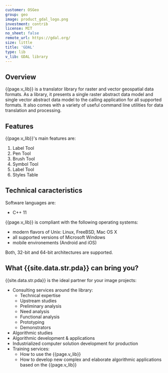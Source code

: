 ```yaml
---
customer: OSGeo
group: geo
image: product_gdal_logo.png
investment: contrib
license: MIT
no_sheet: false
remote_url: https://gdal.org/
size: little
title: 'GDAL'
type: lib
v_lib: GDAL library
---
```



Overview
--------

{{page.v_lib}} is a translator library for raster and vector geospatial data formats.
As a library, it presents a single raster abstract data model and single vector abstract data model to the calling application for all supported formats. 
It also comes with a variety of useful command line utilities for data translation and processing. 

Features
--------

{{page.v_lib}}'s main features are:
1. Label Tool
2. Pen Tool
3. Brush Tool
4. Symbol Tool
5. Label Tool
6. Styles Table

Technical caracteristics
------------------------

Software languages are:
* C++ 11

{{page.v_lib}} is compliant with the following operating systems:
* modern flavors of Unix: Linux, FreeBSD, Mac OS X
* all supported versions of Microsoft Windows
* mobile environements (Android and iOS)

Both, 32-bit and 64-bit architectures are supported.


What {{site.data.str.pda}} can bring you?
-----------------------------------------

{{site.data.str.pda}} is the ideal partner for your image projects:
* Consulting services around the library:
	* Technical expertise
	* Upstream studies
	* Preliminary analysis
	* Need analysis
	* Functional analysis
	* Prototyping
	* Demonstrators
* Algorithmic studies
* Algorithmic development & applications
* Industrialized computer solution development for production
* Training services:
	* How to use the {{page.v_lib}}
	* How to develop new complex and elaborate algorithmic applications based on the {{page.v_lib}}
